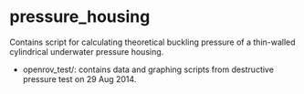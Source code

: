 # pressure_housing

Contains script for calculating theoretical buckling pressure of a thin-walled cylindrical underwater pressure housing.

* openrov_test/: contains data and graphing scripts from destructive pressure test on 29 Aug 2014.
